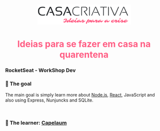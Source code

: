 <h1 align="center">
    <img src="public/WS Logo.png" alt="Casa Criativa Logo"/>
</h1>

<h1 align="center" style="color: #ff5E84;">
  <b>Ideias para se fazer em casa na quarentena  </b> <br>
  <h3>RocketSeat - WorkShop Dev </h3>
</h1>

### :dart: The goal

The main goal is simply learn more about [Node.js][1], [React][2], JavaScript and also using Express, Nunjuncks and SQLite.

<br>

### :bow: The learner: [Capelaum][3]

<br>

[1]: https://nodejs.org/en/
[2]: https://reactjs.org/
[3]: https://github.com/capelaum
